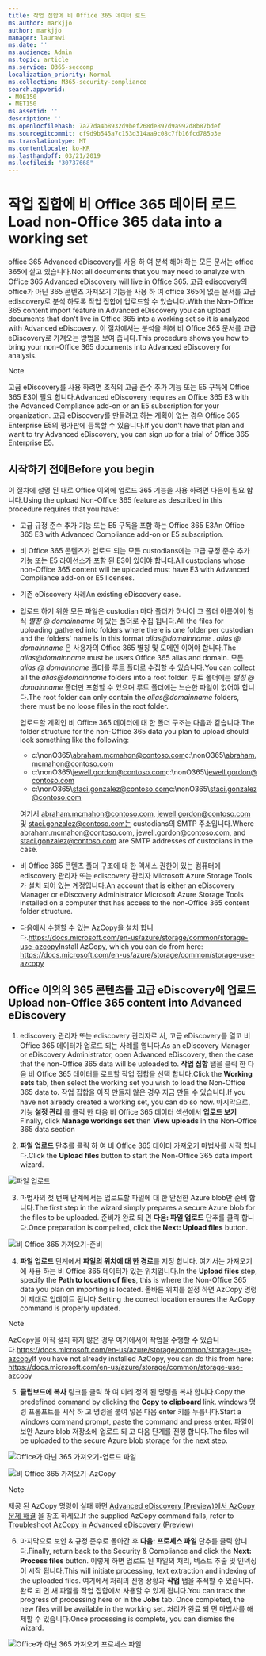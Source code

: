 ```yaml
---
title: 작업 집합에 비 Office 365 데이터 로드
ms.author: markjjo
author: markjjo
manager: laurawi
ms.date: ''
ms.audience: Admin
ms.topic: article
ms.service: O365-seccomp
localization_priority: Normal
ms.collection: M365-security-compliance
search.appverid:
- MOE150
- MET150
ms.assetid: ''
description: ''
ms.openlocfilehash: 7a27da4b8932d9bef268de897d9a992d8b87bdef
ms.sourcegitcommit: cf9d9b545a7c153d314aa9c08c7fb16fcd785b3e
ms.translationtype: MT
ms.contentlocale: ko-KR
ms.lasthandoff: 03/21/2019
ms.locfileid: "30737668"
---
```

# <a name="load-non-office-365-data-into-a-working-set"></a><span data-ttu-id="a7f9e-102">작업 집합에 비 Office 365 데이터 로드</span><span class="sxs-lookup"><span data-stu-id="a7f9e-102">Load non-Office 365 data into a working set</span></span>

<span data-ttu-id="a7f9e-103">office 365 Advanced eDiscovery를 사용 하 여 분석 해야 하는 모든 문서는 office 365에 살고 있습니다.</span><span class="sxs-lookup"><span data-stu-id="a7f9e-103">Not all documents that you may need to analyze with Office 365 Advanced eDiscovery will live in Office 365.</span></span> <span data-ttu-id="a7f9e-104">고급 ediscovery의 office가 아닌 365 콘텐츠 가져오기 기능을 사용 하 여 office 365에 없는 문서를 고급 ediscovery로 분석 하도록 작업 집합에 업로드할 수 있습니다.</span><span class="sxs-lookup"><span data-stu-id="a7f9e-104">With the Non-Office 365 content import feature in Advanced eDiscovery you can upload documents that don't live in Office 365 into a working set so it is analyzed with Advanced eDiscovery.</span></span> <span data-ttu-id="a7f9e-105">이 절차에서는 분석을 위해 비 Office 365 문서를 고급 eDiscovery로 가져오는 방법을 보여 줍니다.</span><span class="sxs-lookup"><span data-stu-id="a7f9e-105">This procedure shows you how to bring your non-Office 365 documents into Advanced eDiscovery for analysis.</span></span>

>[!Note]
><span data-ttu-id="a7f9e-106">고급 eDiscovery를 사용 하려면 조직의 고급 준수 추가 기능 또는 E5 구독에 Office 365 E3이 필요 합니다.</span><span class="sxs-lookup"><span data-stu-id="a7f9e-106">Advanced eDiscovery requires an Office 365 E3 with the Advanced Compliance add-on or an E5 subscription for your organization.</span></span> <span data-ttu-id="a7f9e-107">고급 eDiscovery를 만들려고 하는 계획이 없는 경우 Office 365 Enterprise E5의 평가판에 등록할 수 있습니다.</span><span class="sxs-lookup"><span data-stu-id="a7f9e-107">If you don't have that plan and want to try Advanced eDiscovery, you can sign up for a trial of Office 365 Enterprise E5.</span></span>

## <a name="before-you-begin"></a><span data-ttu-id="a7f9e-108">시작하기 전에</span><span class="sxs-lookup"><span data-stu-id="a7f9e-108">Before you begin</span></span>
<span data-ttu-id="a7f9e-109">이 절차에 설명 된 대로 Office 이외에 업로드 365 기능을 사용 하려면 다음이 필요 합니다.</span><span class="sxs-lookup"><span data-stu-id="a7f9e-109">Using the upload Non-Office 365 feature as described in this procedure requires that you have:</span></span>

- <span data-ttu-id="a7f9e-110">고급 규정 준수 추가 기능 또는 E5 구독을 포함 하는 Office 365 E3</span><span class="sxs-lookup"><span data-stu-id="a7f9e-110">An Office 365 E3 with Advanced Compliance add-on or E5 subscription.</span></span>

- <span data-ttu-id="a7f9e-111">비 Office 365 콘텐츠가 업로드 되는 모든 custodians에는 고급 규정 준수 추가 기능 또는 E5 라이선스가 포함 된 E3이 있어야 합니다.</span><span class="sxs-lookup"><span data-stu-id="a7f9e-111">All custodians whose non-Office 365 content will be uploaded must have E3 with Advanced Compliance add-on or E5 licenses.</span></span>

- <span data-ttu-id="a7f9e-112">기존 eDiscovery 사례</span><span class="sxs-lookup"><span data-stu-id="a7f9e-112">An existing eDiscovery case.</span></span>

- <span data-ttu-id="a7f9e-113">업로드 하기 위한 모든 파일은 custodian 마다 폴더가 하나이 고 폴더 이름이이 형식 *별칭 @ domainname* 에 있는 폴더로 수집 됩니다.</span><span class="sxs-lookup"><span data-stu-id="a7f9e-113">All the files for uploading gathered into folders where there is one folder per custodian and the folders' name is in this format *alias@domainname* .</span></span> <span data-ttu-id="a7f9e-114">*alias @ domainname* 은 사용자의 Office 365 별칭 및 도메인 이어야 합니다.</span><span class="sxs-lookup"><span data-stu-id="a7f9e-114">The *alias@domainname* must be users Office 365 alias and domain.</span></span> <span data-ttu-id="a7f9e-115">모든 *alias @ domainname* 폴더를 루트 폴더로 수집할 수 있습니다.</span><span class="sxs-lookup"><span data-stu-id="a7f9e-115">You can collect all the *alias@domainname* folders into a root folder.</span></span> <span data-ttu-id="a7f9e-116">루트 폴더에는 *별칭 @ domainname* 폴더만 포함할 수 있으며 루트 폴더에는 느슨한 파일이 없어야 합니다.</span><span class="sxs-lookup"><span data-stu-id="a7f9e-116">The root folder can only contain the *alias@domainname* folders, there must be no loose files in the root folder.</span></span>

   <span data-ttu-id="a7f9e-117">업로드할 계획인 비 Office 365 데이터에 대 한 폴더 구조는 다음과 같습니다.</span><span class="sxs-lookup"><span data-stu-id="a7f9e-117">The folder structure for the non-Office 365 data you plan to upload should look something like the following:</span></span>

   - <span data-ttu-id="a7f9e-118">c:\nonO365\abraham.mcmahon@contoso.com</span><span class="sxs-lookup"><span data-stu-id="a7f9e-118">c:\nonO365\abraham.mcmahon@contoso.com</span></span>
   - <span data-ttu-id="a7f9e-119">c:\nonO365\jewell.gordon@contoso.com</span><span class="sxs-lookup"><span data-stu-id="a7f9e-119">c:\nonO365\jewell.gordon@contoso.com</span></span>
   - <span data-ttu-id="a7f9e-120">c:\nonO365\staci.gonzalez@contoso.com</span><span class="sxs-lookup"><span data-stu-id="a7f9e-120">c:\nonO365\staci.gonzalez@contoso.com</span></span>

   <span data-ttu-id="a7f9e-121">여기서 abraham.mcmahon@contoso.com, jewell.gordon@contoso.com 및 staci.gonzalez@contoso.com는 custodians의 SMTP 주소입니다.</span><span class="sxs-lookup"><span data-stu-id="a7f9e-121">Where abraham.mcmahon@contoso.com, jewell.gordon@contoso.com, and staci.gonzalez@contoso.com are SMTP addresses of custodians in the case.</span></span>

- <span data-ttu-id="a7f9e-122">비 Office 365 콘텐츠 폴더 구조에 대 한 액세스 권한이 있는 컴퓨터에 ediscovery 관리자 또는 ediscovery 관리자 Microsoft Azure Storage Tools가 설치 되어 있는 계정입니다.</span><span class="sxs-lookup"><span data-stu-id="a7f9e-122">An account that is either an eDiscovery Manager or eDiscovery Administrator Microsoft Azure Storage Tools installed on a computer that has access to the non-Office 365 content folder structure.</span></span>

- <span data-ttu-id="a7f9e-123">다음에서 수행할 수 있는 AzCopy을 설치 합니다.https://docs.microsoft.com/en-us/azure/storage/common/storage-use-azcopy</span><span class="sxs-lookup"><span data-stu-id="a7f9e-123">Install AzCopy, which you can do from here: https://docs.microsoft.com/en-us/azure/storage/common/storage-use-azcopy</span></span>

## <a name="upload-non-office-365-content-into-advanced-ediscovery"></a><span data-ttu-id="a7f9e-124">Office 이외의 365 콘텐츠를 고급 eDiscovery에 업로드</span><span class="sxs-lookup"><span data-stu-id="a7f9e-124">Upload non-Office 365 content into Advanced eDiscovery</span></span>

1. <span data-ttu-id="a7f9e-125">ediscovery 관리자 또는 ediscovery 관리자로 서, 고급 eDiscovery를 열고 비 Office 365 데이터가 업로드 되는 사례를 엽니다.</span><span class="sxs-lookup"><span data-stu-id="a7f9e-125">As an eDiscovery Manager or eDiscovery Administrator, open Advanced eDiscovery, then the case that the non-Office 365 data will be uploaded to.</span></span>  <span data-ttu-id="a7f9e-126">**작업 집합** 탭을 클릭 한 다음 비 Office 365 데이터를 로드할 작업 집합을 선택 합니다.</span><span class="sxs-lookup"><span data-stu-id="a7f9e-126">Click the **Working sets** tab, then select the working set you wish to load the Non-Office 365 data to.</span></span>  <span data-ttu-id="a7f9e-127">작업 집합을 아직 만들지 않은 경우 지금 만들 수 있습니다.</span><span class="sxs-lookup"><span data-stu-id="a7f9e-127">If you have not already created a working set, you can do so now.</span></span>  <span data-ttu-id="a7f9e-128">마지막으로, 기능 **설정 관리** 를 클릭 한 다음 비 Office 365 데이터 섹션에서 **업로드 보기**</span><span class="sxs-lookup"><span data-stu-id="a7f9e-128">Finally, click **Manage workings set** then **View uploads** in the Non-Office 365 data section</span></span>

2. <span data-ttu-id="a7f9e-129">**파일 업로드** 단추를 클릭 하 여 비 Office 365 데이터 가져오기 마법사를 시작 합니다.</span><span class="sxs-lookup"><span data-stu-id="a7f9e-129">Click the **Upload files** button to start the Non-Office 365 data import wizard.</span></span>

![파일 업로드](../media/574f4059-4146-4058-9df3-ec97cf28d7c7.png)

3. <span data-ttu-id="a7f9e-131">마법사의 첫 번째 단계에서는 업로드할 파일에 대 한 안전한 Azure blob만 준비 합니다.</span><span class="sxs-lookup"><span data-stu-id="a7f9e-131">The first step in the wizard simply prepares a secure Azure blob for the files to be uploaded.</span></span>  <span data-ttu-id="a7f9e-132">준비가 완료 되 면 **다음: 파일 업로드** 단추를 클릭 합니다.</span><span class="sxs-lookup"><span data-stu-id="a7f9e-132">Once preparation is compelted, click the **Next: Upload files** button.</span></span>

![비 Office 365 가져오기-준비](../media/0670a347-a578-454a-9b3d-e70ef47aec57.png)
 
4. <span data-ttu-id="a7f9e-134">**파일 업로드** 단계에서 **파일의 위치에 대 한 경로**를 지정 합니다. 여기서는 가져오기에 사용 하는 비 Office 365 데이터가 있는 위치입니다.</span><span class="sxs-lookup"><span data-stu-id="a7f9e-134">In the **Upload files** step, specify the **Path to location of files**, this is where the Non-Office 365 data you plan on importing is located.</span></span>  <span data-ttu-id="a7f9e-135">올바른 위치를 설정 하면 AzCopy 명령이 제대로 업데이트 됩니다.</span><span class="sxs-lookup"><span data-stu-id="a7f9e-135">Setting the correct location ensures the AzCopy command is properly updated.</span></span>

> [!NOTE]
> <span data-ttu-id="a7f9e-136">AzCopy을 아직 설치 하지 않은 경우 여기에서이 작업을 수행할 수 있습니다.https://docs.microsoft.com/en-us/azure/storage/common/storage-use-azcopy</span><span class="sxs-lookup"><span data-stu-id="a7f9e-136">If you have not already installed AzCopy, you can do this from here: https://docs.microsoft.com/en-us/azure/storage/common/storage-use-azcopy</span></span>

5. <span data-ttu-id="a7f9e-137">**클립보드에 복사** 링크를 클릭 하 여 미리 정의 된 명령을 복사 합니다.</span><span class="sxs-lookup"><span data-stu-id="a7f9e-137">Copy the predefined command by clicking the **Copy to clipboard** link.</span></span> <span data-ttu-id="a7f9e-138">windows 명령 프롬프트를 시작 하 고 명령을 붙여 넣은 다음 enter 키를 누릅니다.</span><span class="sxs-lookup"><span data-stu-id="a7f9e-138">Start a windows command prompt, paste the command and press enter.</span></span>  <span data-ttu-id="a7f9e-139">파일이 보안 Azure blob 저장소에 업로드 되 고 다음 단계를 진행 합니다.</span><span class="sxs-lookup"><span data-stu-id="a7f9e-139">The files will be uploaded to the secure Azure blob storage for the next step.</span></span>

![Office가 아닌 365 가져오기-업로드 파일](../media/3ea53b5d-7f9b-4dfc-ba63-90a38c14d41a.png)

![비 Office 365 가져오기-AzCopy](../media/504e2dbe-f36f-4f36-9b08-04aea85d8250.png)

> [!NOTE]
> <span data-ttu-id="a7f9e-142">제공 된 AzCopy 명령이 실패 하면 [Advanced eDiscovery (Preview)에서 AzCopy 문제 해결](troubleshooting-azcopy.md) 을 참조 하세요.</span><span class="sxs-lookup"><span data-stu-id="a7f9e-142">If the supplied AzCopy command fails, refer to [Troubleshoot AzCopy in Advanced eDiscovery (Preview)](troubleshooting-azcopy.md)</span></span>

6. <span data-ttu-id="a7f9e-143">마지막으로 보안 & 규정 준수로 돌아간 후 **다음: 프로세스 파일** 단추를 클릭 합니다.</span><span class="sxs-lookup"><span data-stu-id="a7f9e-143">Finally, return back to the Security & Compliance and click the **Next: Process files** button.</span></span>  <span data-ttu-id="a7f9e-144">이렇게 하면 업로드 된 파일의 처리, 텍스트 추출 및 인덱싱이 시작 됩니다.</span><span class="sxs-lookup"><span data-stu-id="a7f9e-144">This will initiate processing, text extraction and indexing of the uploaded files.</span></span>  <span data-ttu-id="a7f9e-145">여기에서 처리의 진행 상황과 **작업** 탭을 추적할 수 있습니다.  완료 되 면 새 파일을 작업 집합에서 사용할 수 있게 됩니다.</span><span class="sxs-lookup"><span data-stu-id="a7f9e-145">You can track the progress of processing here or in the **Jobs** tab.  Once completed, the new files will be available in the working set.</span></span>  <span data-ttu-id="a7f9e-146">처리가 완료 되 면 마법사를 해제할 수 있습니다.</span><span class="sxs-lookup"><span data-stu-id="a7f9e-146">Once processing is complete, you can dismiss the wizard.</span></span>

![Office가 아닌 365 가져오기 프로세스 파일](../media/218b1545-416a-4a9f-9b25-3b70e8508f67.png)

